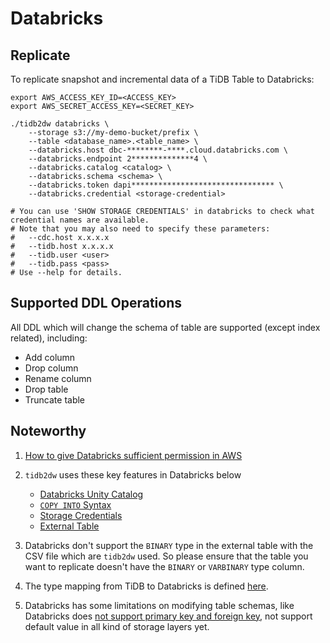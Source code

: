 # Databricks

## Replicate

To replicate snapshot and incremental data of a TiDB Table to Databricks:

```shell
export AWS_ACCESS_KEY_ID=<ACCESS_KEY>
export AWS_SECRET_ACCESS_KEY=<SECRET_KEY>

./tidb2dw databricks \
    --storage s3://my-demo-bucket/prefix \
    --table <database_name>.<table_name> \
    --databricks.host dbc-********-****.cloud.databricks.com \
    --databricks.endpoint 2**************4 \
    --databricks.catalog <catalog> \
    --databricks.schema <schema> \
    --databricks.token dapi******************************** \
    --databricks.credential <storage-credential> 

# You can use 'SHOW STORAGE CREDENTIALS' in databricks to check what credential names are available.
# Note that you may also need to specify these parameters:
#   --cdc.host x.x.x.x
#   --tidb.host x.x.x.x
#   --tidb.user <user>
#   --tidb.pass <pass>
# Use --help for details.
```

## Supported DDL Operations

All DDL which will change the schema of table are supported (except index related), including:

- Add column
- Drop column
- Rename column
- Drop table
- Truncate table

## Noteworthy

1. [How to give Databricks sufficient permission in AWS](https://docs.databricks.com/en/data-governance/unity-catalog/get-started.html)
2. `tidb2dw` uses these key features in Databricks below

   - [Databricks Unity Catalog](https://docs.databricks.com/en/data-governance/unity-catalog/index.html)
   - [`COPY INTO` Syntax](https://docs.databricks.com/en/ingestion/copy-into/index.html)
   - [Storage Credentials](https://docs.databricks.com/en/sql/language-manual/sql-ref-storage-credentials.html)
   - [External Table](https://docs.databricks.com/en/sql/language-manual/sql-ref-external-tables.html)

3. Databricks don't support the `BINARY` type in the external table with the CSV file which are `tidb2dw` used. So please ensure that the table you want to replicate doesn't have the `BINARY` or `VARBINARY` type column.
4. The type mapping from TiDB to Databricks is defined [here](/pkg/databrickssql/types.go).
5. Databricks has some limitations on modifying table schemas, like Databricks does [not support primary key and foreign key](https://docs.databricks.com/en/tables/constraints.html#declare-primary-key-and-foreign-key-relationships), not support default value in all kind of storage layers yet. 
